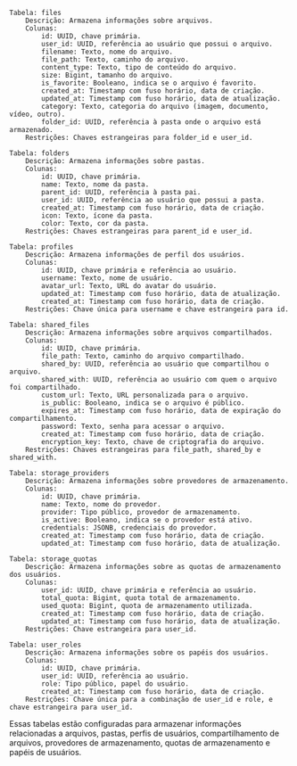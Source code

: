 

    Tabela: files
        Descrição: Armazena informações sobre arquivos.
        Colunas:
            id: UUID, chave primária.
            user_id: UUID, referência ao usuário que possui o arquivo.
            filename: Texto, nome do arquivo.
            file_path: Texto, caminho do arquivo.
            content_type: Texto, tipo de conteúdo do arquivo.
            size: Bigint, tamanho do arquivo.
            is_favorite: Booleano, indica se o arquivo é favorito.
            created_at: Timestamp com fuso horário, data de criação.
            updated_at: Timestamp com fuso horário, data de atualização.
            category: Texto, categoria do arquivo (imagem, documento, vídeo, outro).
            folder_id: UUID, referência à pasta onde o arquivo está armazenado.
        Restrições: Chaves estrangeiras para folder_id e user_id.

    Tabela: folders
        Descrição: Armazena informações sobre pastas.
        Colunas:
            id: UUID, chave primária.
            name: Texto, nome da pasta.
            parent_id: UUID, referência à pasta pai.
            user_id: UUID, referência ao usuário que possui a pasta.
            created_at: Timestamp com fuso horário, data de criação.
            icon: Texto, ícone da pasta.
            color: Texto, cor da pasta.
        Restrições: Chaves estrangeiras para parent_id e user_id.

    Tabela: profiles
        Descrição: Armazena informações de perfil dos usuários.
        Colunas:
            id: UUID, chave primária e referência ao usuário.
            username: Texto, nome de usuário.
            avatar_url: Texto, URL do avatar do usuário.
            updated_at: Timestamp com fuso horário, data de atualização.
            created_at: Timestamp com fuso horário, data de criação.
        Restrições: Chave única para username e chave estrangeira para id.

    Tabela: shared_files
        Descrição: Armazena informações sobre arquivos compartilhados.
        Colunas:
            id: UUID, chave primária.
            file_path: Texto, caminho do arquivo compartilhado.
            shared_by: UUID, referência ao usuário que compartilhou o arquivo.
            shared_with: UUID, referência ao usuário com quem o arquivo foi compartilhado.
            custom_url: Texto, URL personalizada para o arquivo.
            is_public: Booleano, indica se o arquivo é público.
            expires_at: Timestamp com fuso horário, data de expiração do compartilhamento.
            password: Texto, senha para acessar o arquivo.
            created_at: Timestamp com fuso horário, data de criação.
            encryption_key: Texto, chave de criptografia do arquivo.
        Restrições: Chaves estrangeiras para file_path, shared_by e shared_with.

    Tabela: storage_providers
        Descrição: Armazena informações sobre provedores de armazenamento.
        Colunas:
            id: UUID, chave primária.
            name: Texto, nome do provedor.
            provider: Tipo público, provedor de armazenamento.
            is_active: Booleano, indica se o provedor está ativo.
            credentials: JSONB, credenciais do provedor.
            created_at: Timestamp com fuso horário, data de criação.
            updated_at: Timestamp com fuso horário, data de atualização.

    Tabela: storage_quotas
        Descrição: Armazena informações sobre as quotas de armazenamento dos usuários.
        Colunas:
            user_id: UUID, chave primária e referência ao usuário.
            total_quota: Bigint, quota total de armazenamento.
            used_quota: Bigint, quota de armazenamento utilizada.
            created_at: Timestamp com fuso horário, data de criação.
            updated_at: Timestamp com fuso horário, data de atualização.
        Restrições: Chave estrangeira para user_id.

    Tabela: user_roles
        Descrição: Armazena informações sobre os papéis dos usuários.
        Colunas:
            id: UUID, chave primária.
            user_id: UUID, referência ao usuário.
            role: Tipo público, papel do usuário.
            created_at: Timestamp com fuso horário, data de criação.
        Restrições: Chave única para a combinação de user_id e role, e chave estrangeira para user_id.

Essas tabelas estão configuradas para armazenar informações relacionadas a arquivos, pastas, perfis de usuários, compartilhamento de arquivos, provedores de armazenamento, quotas de armazenamento e papéis de usuários.